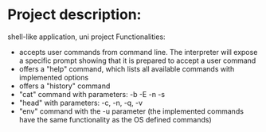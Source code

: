 # Project description:
shell-like application, uni project
Functionalities:
 - accepts user commands from command line. The interpreter will expose a specific prompt showing that it is prepared to accept a user command
 - offers a "help" command, which lists all available commands with implemented options
 - offers a "history" command
 - "cat" command with parameters: -b -E -n -s
 - "head" with parameters: -c, -n, -q, -v
 - "env" command with the -u parameter
 (the implemented commands have the same functionality as the OS defined commands)
 
